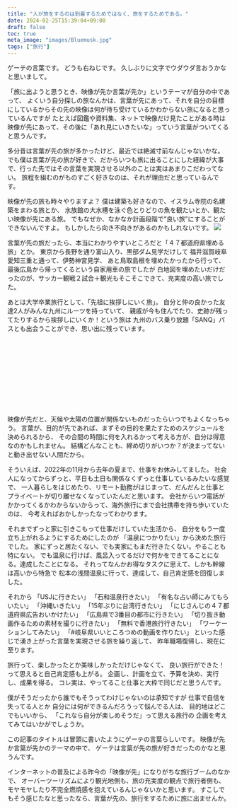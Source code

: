 ```yaml
---
title: "人が旅をするのは到着するためではなく、旅をするためである。"
date: 2024-02-25T15:39:04+09:00
draft: false
toc: true
meta_image: "images/Bluemusk.jpg"
tags: ["旅行"]
---
```

ゲーテの言葉です。
どうも右ねじです。
久しぶりに文字でウダウダ言おうかなと思いまして。<br>
<!--more-->
「旅に出ようと思うとき、映像が先か言葉が先か」というテーマが自分の中であって、
よくいう自分探しの旅なんかは、言葉が先にあって、それを自分の目標にしているからその先の映像は何が待ち受けているかわからない旅になると思っているんですが
たとえば図鑑や資料集、ネットで映像だけ見たことがある時は映像が先にあって、その後に「あれ見にいきたいな」っていう言葉がついてくると思うんです。

多分昔は言葉が先の旅が多かったけど、最近では絶滅寸前なんじゃないかな。
でも僕は言葉が先の旅が好きで、だからいつも旅に出ることにした経緯が大事で、行った先ではその言葉を実現させる以外のことは実はあまりこだわってない。
旅程を組むのがものすごく好きなのは、それが理由だと思っているんです。

映像が先の旅も時々やりますよ？
僕は建築も好きなので、イスラム寺院の名建築をまわる旅とか、
水族館の大水槽を泳ぐ色とりどりの魚を観たいとか、観たい映像が先にある旅。
でもなぜか、なかなか計画段階で”良い旅”にすることができないんですよ。
もしかしたら向き不向きがあるのかもしれないです。
![](/images/Bluemusk.jpg)

言葉が先の旅だったら、本当にわかりやすいところだと「４７都道府県埋める旅」とか。
東京から長野を通り富山入り、黒部ダム見学だけして
福井滋賀岐阜愛知三重と通って、伊勢神宮見学、
あと鳥取島根を埋めたかったから行って、
最後広島から帰ってくるという自家用車の旅でしたが
白地図を埋めたいだけだったのが、サッカー観戦２試合＋観光もそこそこできて、充実度の高い旅でした。

あとは大学卒業旅行として、「先祖に挨拶しにいく旅」。
自分と仲の良かった友達2人がみんな九州にルーツを持っていて、
親戚が今も住んでたり、史跡が残ってたりするから挨拶しにいくか！という旅は
九州のバス乗り放題「SANQ」パスとも出会うことができ、思い出に残っています。

<div class="iframely-embed"><div class="iframely-responsive" style="height: 140px; padding-bottom: 0;"><a href="https://www.sunqpass.jp/" data-iframely-url="//iframely.net/w42hiFt"></a></div></div><script async src="//iframely.net/embed.js"></script>
<br>

映像が先だと、天候や太陽の位置が関係ないものだったらいつでもよくなっちゃう。
言葉が、目的が先であれば、まずその目的を果たすためのスケジュールを決められるから、
その合間の時間に何を入れるかって考える方が、自分は得意なのかもしれません。
結構どんなことも、締め切りがいつか？が決まってないと動き出せない人間だから。

そういえば、2022年の11月から去年の夏まで、仕事をお休みしてました。
社会人になってからずっと、平日も土日も関係なくずっと仕事しているみたいな感覚で、
一人暮らしをはじめたり、リモート勤務がはじまって、だんだんと仕事とプライベートが切り離せなくなっていたんだと思います。
会社からいつ電話がかかってくるかわからないからって、海外旅行にまで会社携帯を持ち歩いていたのは、
今考えればおかしかったなってわかります。

それまでずっと家に引きこもって仕事だけしていた生活から、
自分をもう一度立ち上がれるようにするためにしたのが
「温泉につかりたい」から決めた旅行でした。
家にずっと居たくない、でも実家にもまだ行きたくない。やることも特にない。
でも温泉に行けば、風呂入ってるだけで何かをできてることになる。達成したことになる。
それってなんかお得なタスクに思えて、しかも幹線は高いから特急で
松本の浅間温泉に行って、達成して、自己肯定感を回復しました。

それから
「USJに行きたい」
「石和温泉行きたい」
「有名な占い師にみてもらいたい」
「沖縄いきたい」
「15年ぶりに台湾行きたい」
「にじさんじの４７都道府県広告おいかけたい」
「広島県で3番目の都市に行きたい」
「切り抜き動画作るための素材を撮りに行きたい」
「無料で香港旅行行きたい」
「ワーケーションしてみたい」
「#岐阜県いいところつめの動画を作りたい」
といった感じで湧き上がった言葉を実現させる旅を繰り返して、
昨年職場復帰し、現在に至ります。

旅行って、楽しかったとか美味しかっただけじゃなくて、
良い旅行ができた！って思えると自己肯定感も上がる。
企画し、計画を立て、予算を決め、実行し、成果を得る。
コレ実は、やってること仕事と大枠で同じだと思うんです。

僕がそうだったから誰でもそうってわけじゃないのは承知ですが
仕事で自信を失ってる人とか
自分には何ができるんだろうって悩んでる人は、
目的地はどこでもいいから、
「これなら自分が楽しめそうだ」って思える旅行の
企画を考えてみてはいかがでしょうか。

この記事のタイトルは冒頭に書いたようにゲーテの言葉らしいです。
映像が先か言葉が先かのテーマの中で、
ゲーテは言葉が先の旅が好きだったのかなと思うんです。

インターネットの普及による昨今の「映像が先」になりがちな旅行ブームのなかで、
オーバーツーリズムにより観光地側も、旅の充実度の観点で旅行者側も、
モヤモヤしたり不完全燃焼感を抱えているんじゃないかと思います。
すこしでもそう感じたなと思ったなら、言葉が先の、旅行をするために旅に出ませんか。